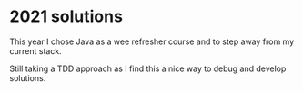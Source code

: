 # 2021 solutions

This year I chose Java as a wee refresher course and to step away from my current stack.

Still taking a TDD approach as I find this a nice way to debug and develop solutions.
